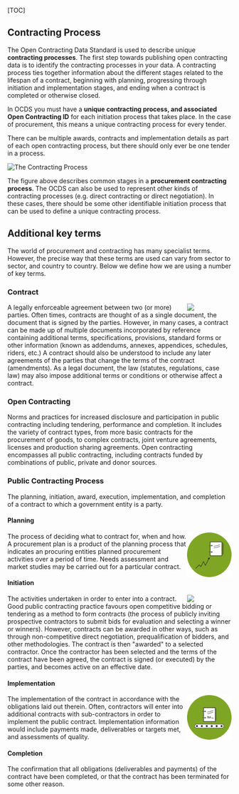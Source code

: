 [TOC]

## Contracting Process

<span class="lead">The Open Contracting Data Standard is used to describe unique **contracting processes**. The first step towards publishing open contracting data is to identify the contracting processes in your data. A contracting process ties together information about the different stages related to the lifespan of a contract, beginning with planning, progressing through initiation and implementation stages, and ending when a contract is completed or otherwise closed. </span>

In OCDS you must have a **unique contracting process, and associated Open Contracting ID** for each initiation process that takes place. In the case of procurement, this means a unique contracting process for every tender. 

There can be multiple awards, contracts and implementation details as part of each open contracting process, but there should only ever be one tender in a process.  

![The Contracting Process](../../../assets/assets/contracting_process_rc.png)

The figure above describes common stages in a **procurement contracting process**. The OCDS can also be used to represent other kinds of contracting processes (e.g. direct contracting or direct negotiation). In these cases, there should be some other identifiable initiation process that can be used to define a unique contracting process.

## Additional key terms

<span class="lead">The world of procurement and contracting has many specialist terms. However, the precise way that these terms are used can vary from sector to sector, and country to country. Below we define how we are using a number of key terms.</span>

### Contract
<img src="../../../assets/green_contract.svg.png" width="100" align="right"/>A legally enforceable agreement between two (or more) parties. Often times, contracts are thought of as a single document, the document that is signed by the parties. However, in many cases, a contract can be made up of multiple documents incorporated by reference containing additional terms, specifications, provisions, standard forms or other information (known as addendums, annexes, appendices, schedules, riders, etc.) A contract should also be understood to include any later agreements of the parties that change the terms of the contract (amendments). As a legal document, the law (statutes, regulations, case law) may also impose additional terms or conditions or otherwise affect a contract.

### Open Contracting
Norms and practices for increased disclosure and participation in public contracting including tendering, performance and completion. It includes the variety of contract types, from more basic contracts for the procurement of goods, to complex contracts, joint venture agreements, licenses and production sharing agreements. Open contracting encompasses all public contracting, including contracts funded by combinations of public, private and donor sources.

### Public Contracting Process

The planning, initiation, award, execution, implementation, and completion of a contract to which a government entity is a party.

#### Planning
<img src="../../../assets/green_planning.svg.png" width="100" align="right"/>The process of deciding what to contract for, when and how. A procurement plan is a product of the planning process that indicates an procuring entities planned procurement activities over a period of time. Needs assessment and market studies may be carried out for a particular contract. 

#### Initiation
<img src="../../../assets/green_tender.svg.png" width="100" align="right"/>The activities undertaken in order to enter into a contract. Good public contracting practice favours open competitive bidding or tendering as a method to form contracts (the process of publicly inviting prospective contractors to submit bids for evaluation and selecting a winner or winners). However, contracts can be awarded in other ways, such as through non-competitive direct negotiation, prequalification of bidders, and other methodologies. The contract is then "awarded" to a selected contractor. Once the contractor has been selected and the terms of the contract have been agreed, the contract is signed (or executed) by the parties, and becomes active on an effective date.

#### Implementation
<img src="../../../assets/green_implementation.svg.png" width="100" align="right"/>The implementation of the contract in accordance with the obligations laid out therein. Often, contractors will enter into additional contracts with sub-contractors in order to implement the public contract. Implementation information would include payments made, deliverables or targets met, and assessments of quality. 

#### Completion
The confirmation that all obligations (deliverables and payments) of the contract have been completed, or that the contract has been terminated for some other reason.
